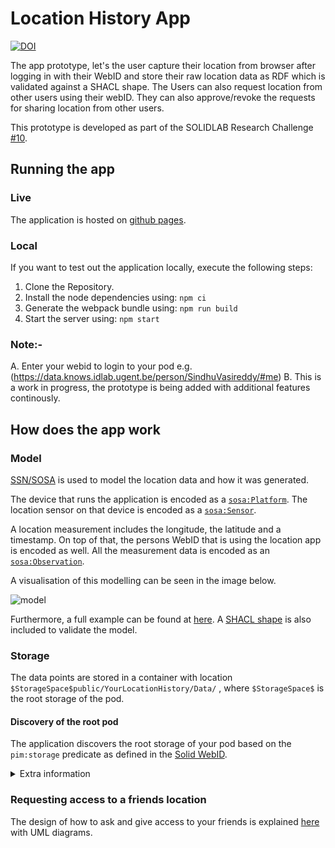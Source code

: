 
# Location History App
[![DOI](https://zenodo.org/badge/464384389.svg)](https://zenodo.org/badge/latestdoi/464384389)

The app prototype, let's the user capture their location from browser after logging in with their WebID and store their raw location data as RDF which is validated against a SHACL shape. The Users can also request location from other users using their webID. They can also approve/revoke the requests for sharing location from other users. 

This prototype is developed as part of the SOLIDLAB Research Challenge [#10](https://github.com/SolidLabResearch/Challenges/issues/10).

## Running the app

### Live

The application is hosted on [github pages](https://sindhu-vasireddy.github.io/LocationHistory/).

### Local

If you want to test out the application locally, execute the following steps:

1. Clone the Repository.
2. Install the node dependencies using:
   ```npm ci```
4. Generate the webpack bundle using:
   ```npm run build```
6. Start the server using:
   ```npm start```

### Note:-
A. Enter your webid to login to your pod
e.g. (https://data.knows.idlab.ugent.be/person/SindhuVasireddy/#me)
B. This is a work in progress, the prototype is being added with additional features continously.

## How does the app work

### Model

[SSN/SOSA](https://www.w3.org/TR/vocab-ssn/) is used to model the location data and how it was generated.

The device that runs the application is encoded as a [`sosa:Platform`](https://www.w3.org/TR/vocab-ssn/#SOSAPlatform). The location sensor on that device is encoded as a [`sosa:Sensor`](https://www.w3.org/TR/vocab-ssn/#SOSASensor).

A location measurement includes the longitude, the latitude and a timestamp. On top of that, the persons WebID that is using the  location app is encoded as well.
All the measurement data is encoded as an [`sosa:Observation`](https://www.w3.org/TR/vocab-ssn/#SOSAObservation).

A visualisation of this modelling can be seen in the image below.

![model](vocab/model.png)

Furthermore, a full example can be found at [here](vocab/examples/location_ssn.ttl). A [SHACL shape](setup/shacl/shapes.ttl) is also included to validate the model.

### Storage

The data points are stored in a container with location `$StorageSpace$public/YourLocationHistory/Data/` , where `$StorageSpace$` is the root storage of the pod.

#### Discovery of the root pod

The application discovers the root storage of your pod based on the `pim:storage` predicate as defined in the [Solid WebID](https://solid.github.io/webid-profile/#storage).

<details>
<summary>Extra information</summary>

However, storage triples are **optional** in a Solid Profile. So as a fallback the URL corresponding to the `solid:oidcIssuer` is used when a storage triple is not present.

In some cases this will point as well to your root storage, which means the application might work in that case. However, such a triple, [according to the specification](https://solid.github.io/webid-profile/#identity-provider), is only used  "*to indicate the address of a Solid Identity Provider capable of authenticating the WebID owner.*"

Simply adding a Storage triple, as described in [https://solid.github.io/webid-profile/#storage](https://solid.github.io/webid-profile/#storage), will make sure the application works for your solid pod.
</details>



### Requesting access to a friends location

The design of how to ask and give access to your friends is explained [here](./UML/) with UML diagrams.
